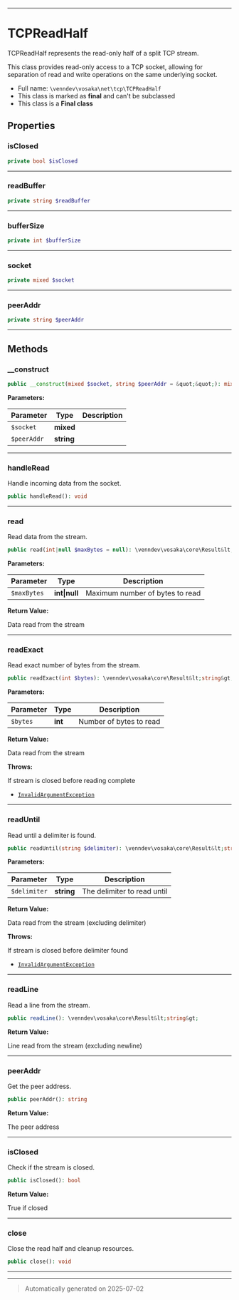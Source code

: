 ***

# TCPReadHalf

TCPReadHalf represents the read-only half of a split TCP stream.

This class provides read-only access to a TCP socket, allowing for
separation of read and write operations on the same underlying socket.

* Full name: `\venndev\vosaka\net\tcp\TCPReadHalf`
* This class is marked as **final** and can't be subclassed
* This class is a **Final class**



## Properties


### isClosed



```php
private bool $isClosed
```






***

### readBuffer



```php
private string $readBuffer
```






***

### bufferSize



```php
private int $bufferSize
```






***

### socket



```php
private mixed $socket
```






***

### peerAddr



```php
private string $peerAddr
```






***

## Methods


### __construct



```php
public __construct(mixed $socket, string $peerAddr = &quot;&quot;): mixed
```








**Parameters:**

| Parameter | Type | Description |
|-----------|------|-------------|
| `$socket` | **mixed** |  |
| `$peerAddr` | **string** |  |





***

### handleRead

Handle incoming data from the socket.

```php
public handleRead(): void
```












***

### read

Read data from the stream.

```php
public read(int|null $maxBytes = null): \venndev\vosaka\core\Result&lt;string&gt;
```








**Parameters:**

| Parameter | Type | Description |
|-----------|------|-------------|
| `$maxBytes` | **int&#124;null** | Maximum number of bytes to read |


**Return Value:**

Data read from the stream




***

### readExact

Read exact number of bytes from the stream.

```php
public readExact(int $bytes): \venndev\vosaka\core\Result&lt;string&gt;
```








**Parameters:**

| Parameter | Type | Description |
|-----------|------|-------------|
| `$bytes` | **int** | Number of bytes to read |


**Return Value:**

Data read from the stream



**Throws:**
<p>If stream is closed before reading complete</p>

- [`InvalidArgumentException`](../../../../InvalidArgumentException.md)



***

### readUntil

Read until a delimiter is found.

```php
public readUntil(string $delimiter): \venndev\vosaka\core\Result&lt;string&gt;
```








**Parameters:**

| Parameter | Type | Description |
|-----------|------|-------------|
| `$delimiter` | **string** | The delimiter to read until |


**Return Value:**

Data read from the stream (excluding delimiter)



**Throws:**
<p>If stream is closed before delimiter found</p>

- [`InvalidArgumentException`](../../../../InvalidArgumentException.md)



***

### readLine

Read a line from the stream.

```php
public readLine(): \venndev\vosaka\core\Result&lt;string&gt;
```









**Return Value:**

Line read from the stream (excluding newline)




***

### peerAddr

Get the peer address.

```php
public peerAddr(): string
```









**Return Value:**

The peer address




***

### isClosed

Check if the stream is closed.

```php
public isClosed(): bool
```









**Return Value:**

True if closed




***

### close

Close the read half and cleanup resources.

```php
public close(): void
```












***


***
> Automatically generated on 2025-07-02
